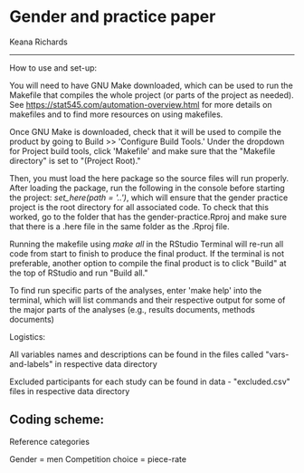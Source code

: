 # Gender and practice paper 

Keana Richards 

--- 

How to use and set-up: 

You will need to have GNU Make downloaded, which can be used to run the Makefile that compiles the whole project (or parts of the project as needed). See https://stat545.com/automation-overview.html for more details on makefiles and to find more resources on using makefiles. 

Once GNU Make is downloaded, check that it will be used to compile the product by going to Build >> 'Configure Build Tools.' Under the dropdown for 
Project build tools, click 'Makefile' and make sure that the "Makefile directory" is set to "(Project Root)." 

Then, you must load the here package so the source files will run properly. 
After loading the package, run the following in the console before starting the project:
*set_here(path = '..')*, which will ensure that the gender practice project is the root directory for all associated code. To check that this worked, go to the folder that has the gender-practice.Rproj and make sure that there is a .here file in the same folder as the .Rproj file.  

Running the makefile using *make all* in the RStudio Terminal will re-run all code from start to finish to produce the final product. If the terminal is not preferable, another option to compile the final product is to click "Build" at the top of RStudio and run "Build all."

To find run specific parts of the analyses, enter 'make help' into the terminal, which will list commands and their respective output for some of the major parts of the analyses (e.g., results documents, methods documents) 

Logistics:

All variables names and descriptions can be found in the files called "vars-and-labels" in respective data directory

Excluded participants for each study can be found in data - "excluded.csv" files in respective data directory 

## Coding scheme:

Reference categories 

Gender = men
Competition choice = piece-rate 

